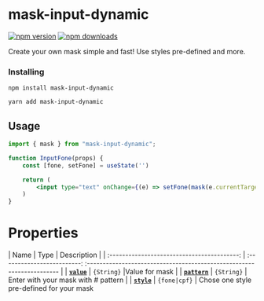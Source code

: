 # mask-input-dynamic

[![npm version](https://img.shields.io/npm/v/mask-input-dynamic.svg?style=flat)](https://www.npmjs.com/package/mask-input-dynamic) [![npm downloads](https://img.shields.io/npm/dm/mask-input-dynamic.svg?style=flat)](https://www.npmjs.com/package/mask-input-dynamic)


Create your own mask simple and fast! Use styles pre-defined and more.


### Installing

```
npm install mask-input-dynamic
```
```
yarn add mask-input-dynamic
```

## Usage

```jsx
import { mask } from "mask-input-dynamic";

function InputFone(props) {
    const [fone, setFone] = useState('')

    return (
        <input type="text" onChange={(e) => setFone(mask(e.currentTarget.value, {style:'fone'}))} value={fone} />
    )
}
```
# Properties
|                           Name                            |               Type                | Description |
|        :-----------------------------------------:        |    :-------------------------:  :--------------------------------------------------------------------- |
|                    **[`value`](#value)**                    | `{String}` |Value for mask |
|         **[`pattern`](#pattern)**         |            `{String}`             | Enter with your mask with # pattern |
|          **[`style`](#style)**          |            `{fone|cpf}`            | Chose one style pre-defined for your mask

